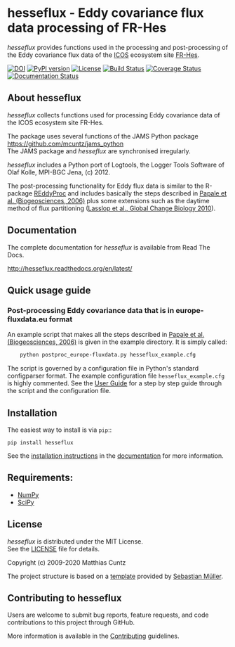# hesseflux - Eddy covariance flux data processing of FR-Hes
<!-- pandoc -f gfm -o README.html -t html README.md -->

*hesseflux* provides functions used in the processing and
post-processing of the Eddy covariance flux data of the
[ICOS](https://www.icos-cp.eu/) ecosystem site
[FR-Hes](https://www.icos-france.fr/en/static3/the-network).

[![DOI](https://zenodo.org/badge/DOI/10.5281/zenodo.3831488.svg)](https://doi.org/10.5281/zenodo.3831488)
[![PyPI version](https://badge.fury.io/py/hesseflux.svg)](https://badge.fury.io/py/hesseflux)
[![License](http://img.shields.io/badge/license-MIT-blue.svg?style=flat)](https://github.com/mcuntz/hesseflux/blob/master/LICENSE)
[![Build Status](https://travis-ci.org/mcuntz/hesseflux.svg?branch=master)](https://travis-ci.org/mcuntz/hesseflux)
[![Coverage Status](https://coveralls.io/repos/github/mcuntz/hesseflux/badge.svg)](https://coveralls.io/github/mcuntz/hesseflux)
[![Documentation Status](https://readthedocs.org/projects/hesseflux/badge/?version=latest)](https://hesseflux.readthedocs.io/en/latest/?badge=latest)


## About hesseflux

*hesseflux* collects functions used for processing Eddy covariance data
of the ICOS ecosystem site FR-Hes.

The package uses several functions of the JAMS Python package
https://github.com/mcuntz/jams_python  
The JAMS package and *hesseflux* are synchronised irregularly.

*hesseflux* includes a Python port of Logtools, the Logger Tools
Software of Olaf Kolle, MPI-BGC Jena, (c) 2012.

The post-processing functionality for Eddy flux data is similar to the
R-package
[REddyProc](https://cran.r-project.org/web/packages/REddyProc/index.html)
and includes basically the steps described in
[Papale et al. (Biogeosciences, 2006)](https://doi.org/10.5194/bg-3-571-2006)
plus some extensions such as the daytime method of flux partitioning
([Lasslop et al., Global Change Biology 2010](https://doi.org/10.1111/j.1365-2486.2009.02041.x)).


## Documentation

The complete documentation for *hesseflux* is available from Read The Docs.

   http://hesseflux.readthedocs.org/en/latest/


## Quick usage guide

### Post-processing Eddy covariance data that is in europe-fluxdata.eu format

An example script that makes all the steps described in
[Papale et al. (Biogeosciences, 2006)](https://doi.org/10.5194/bg-3-571-2006)
is given in the example directory. It is simply called:

```bash
    python postproc_europe-fluxdata.py hesseflux_example.cfg
```

The script is governed by a configuration file in Python's standard
configparser format. The example configuration file
`hesseflux_example.cfg` is highly commented. See the
[User Guide](http://hesseflux.readthedocs.org/en/latest/userguide.html)
for a step by step guide through the script and the configuration
file.


## Installation

The easiest way to install is via `pip`::

    pip install hesseflux

See the
[installation instructions](http://hesseflux.readthedocs.io/en/latest/install.html)
in the [documentation](http://hesseflux.readthedocs.io) for more
information.


## Requirements:

- [NumPy](https://www.numpy.org)
- [SciPy](https://www.scipy.org/scipylib)


## License

*hesseflux* is distributed under the MIT License.  
See the [LICENSE](https://github.com/mcuntz/hesseflux/LICENSE) file for details.

Copyright (c) 2009-2020 Matthias Cuntz

The project structure is based on a
[template](https://github.com/MuellerSeb/template) provided by
[Sebastian Müller](https://github.com/MuellerSeb).

## Contributing to hesseflux

Users are welcome to submit bug reports, feature requests, and code
contributions to this project through GitHub.

More information is available in the
[Contributing](http://hesseflux.readthedocs.org/en/latest/contributing.html)
guidelines.
